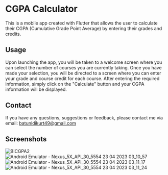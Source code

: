 # CGPA Calculator
This is a mobile app created with Flutter that allows the user to calculate their CGPA (Cumulative Grade Point Average) by entering their grades and credits.
## Usage
Upon launching the app, you will be taken to a welcome screen where you can select the number of courses you are currently taking. Once you have made your selection, you will be directed to a screen where you can enter your grade and course credit for each course. After entering the required information, simply click on the "Calculate" button and your CGPA information will be displayed.


## Contact
If you have any questions, suggestions or feedback, please contact me via email: batunidikurt49@gmail.com


## Screenshots
![BICGPA2](https://user-images.githubusercontent.com/82970523/233812609-680ecd6b-6f15-482a-9253-f85ee429703d.gif)
![Android Emulator - Nexus_5X_API_30_5554 23 04 2023 03_10_57](https://user-images.githubusercontent.com/82970523/233812647-5448cd0e-8e7b-4e8e-9ceb-4d5cd977c30f.png)
![Android Emulator - Nexus_5X_API_30_5554 23 04 2023 03_11_17](https://user-images.githubusercontent.com/82970523/233812650-d57961eb-9156-4f03-b1bc-252ee5273067.png)
![Android Emulator - Nexus_5X_API_30_5554 23 04 2023 03_11_24](https://user-images.githubusercontent.com/82970523/233812653-0daacb90-3fe6-4090-833c-8f05239a01fd.png)
